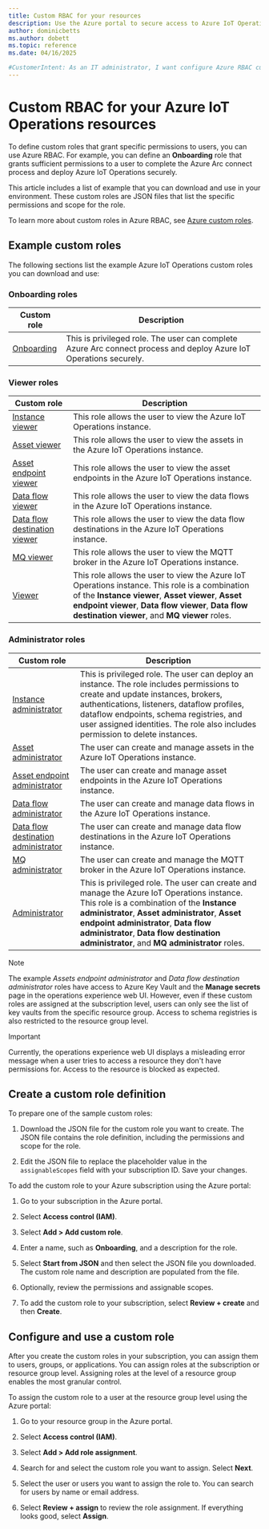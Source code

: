 ```yaml
---
title: Custom RBAC for your resources
description: Use the Azure portal to secure access to Azure IoT Operations resources such as data flows and assets by using Azure role-based access control.
author: dominicbetts
ms.author: dobett
ms.topic: reference
ms.date: 04/16/2025

#CustomerIntent: As an IT administrator, I want configure Azure RBAC custom roles on resources in my Azure IoT Operations instance to control access to them.
---
```


# Custom RBAC for your Azure IoT Operations resources

To define custom roles that grant specific permissions to users, you can use Azure RBAC. For example, you can define an **Onboarding** role that grants sufficient permissions to a user to complete the Azure Arc connect process and deploy Azure IoT Operations securely.

This article includes a list of example that you can download and use in your environment. These custom roles are JSON files that list the specific permissions and scope for the role.

To learn more about custom roles in Azure RBAC, see [Azure custom roles](/azure/role-based-access-control/custom-roles).

## Example custom roles

The following sections list the example Azure IoT Operations custom roles you can download and use:

### Onboarding roles

| Custom role | Description |
| ----------- | ----------- |
| [Onboarding](https://github.com/Azure-Samples/explore-iot-operations/blob/main/samples/custom-rbac/Onboarding.json) | This is privileged role. The user can complete Azure Arc connect process and deploy Azure IoT Operations securely. |

### Viewer roles

| Custom role | Description |
| ----------- | ----------- |
| [Instance viewer](https://github.com/Azure-Samples/explore-iot-operations/blob/main/samples/custom-rbac/Instance%20Viewer.json) | This role allows the user to view the Azure IoT Operations instance. |
| [Asset viewer](https://github.com/Azure-Samples/explore-iot-operations/blob/main/samples/custom-rbac/Asset%20Viewer.json) | This role allows the user to view the assets in the Azure IoT Operations instance. |
| [Asset endpoint viewer](https://github.com/Azure-Samples/explore-iot-operations/blob/main/samples/custom-rbac/Asset%20Endpoint%20Viewer.json) | This role allows the user to view the asset endpoints in the Azure IoT Operations instance. |
| [Data flow viewer](https://github.com/Azure-Samples/explore-iot-operations/blob/main/samples/custom-rbac/Data%20Flow%20Viewer.json) | This role allows the user to view the data flows in the Azure IoT Operations instance. |
| [Data flow destination viewer](https://github.com/Azure-Samples/explore-iot-operations/blob/main/samples/custom-rbac/Data%20Flow%20Destination%20Viewer.json) | This role allows the user to view the data flow destinations in the Azure IoT Operations instance. |
| [MQ viewer](https://github.com/Azure-Samples/explore-iot-operations/blob/main/samples/custom-rbac/MQ%20Viewer.json) | This role allows the user to view the MQTT broker in the Azure IoT Operations instance. |
| [Viewer](https://github.com/Azure-Samples/explore-iot-operations/blob/main/samples/custom-rbac/Viewer.json) | This role allows the user to view the Azure IoT Operations instance. This role is a combination of the **Instance viewer**, **Asset viewer**, **Asset endpoint viewer**, **Data flow viewer**, **Data flow destination viewer**, and **MQ viewer** roles. |

### Administrator roles

| Custom role | Description |
| ----------- | ----------- |
| [Instance administrator](https://github.com/Azure-Samples/explore-iot-operations/blob/main/samples/custom-rbac/Instance%20Administrator.json) | This is privileged role. The user can deploy an instance. The role includes permissions to create and update instances, brokers, authentications, listeners, dataflow profiles, dataflow endpoints, schema registries, and user assigned identities. The role also includes permission to delete instances. |
| [Asset administrator](https://github.com/Azure-Samples/explore-iot-operations/blob/main/samples/custom-rbac/Asset%20Administrator.json) | The user can create and manage assets in the Azure IoT Operations instance. |
| [Asset endpoint administrator](https://github.com/Azure-Samples/explore-iot-operations/blob/main/samples/custom-rbac/Asset%20Endpoint%20Administrator.json) | The user can create and manage asset endpoints in the Azure IoT Operations instance. |
| [Data flow administrator](https://github.com/Azure-Samples/explore-iot-operations/blob/main/samples/custom-rbac/Data%20Flow%20Administrator.json) | The user can create and manage data flows in the Azure IoT Operations instance. |
| [Data flow destination administrator](https://github.com/Azure-Samples/explore-iot-operations/blob/main/samples/custom-rbac/Data%20Flow%20Destination%20Administrator.json) | The user can create and manage data flow destinations in the Azure IoT Operations instance. |
| [MQ administrator](https://github.com/Azure-Samples/explore-iot-operations/blob/main/samples/custom-rbac/MQ%20Administrator.json) | The user can create and manage the MQTT broker in the Azure IoT Operations instance. |
| [Administrator](https://github.com/Azure-Samples/explore-iot-operations/blob/main/samples/custom-rbac/Administrator.json) | This is privileged role. The user can create and manage the Azure IoT Operations instance. This role is a combination of the **Instance administrator**, **Asset administrator**, **Asset endpoint administrator**, **Data flow administrator**, **Data flow destination administrator**, and **MQ administrator** roles. |

> [!NOTE]
> The example _Assets endpoint administrator_ and _Data flow destination administrator_ roles have access to Azure Key Vault and the **Manage secrets** page in the operations experience web UI. However, even if these custom roles are assigned at the subscription level, users can only see the list of key vaults from the specific resource group. Access to schema registries is also restricted to the resource group level.

> [!IMPORTANT]
> Currently, the operations experience web UI displays a misleading error message when a user tries to access a resource they don't have permissions for. Access to the resource is blocked as expected.

## Create a custom role definition

To prepare one of the sample custom roles:

1. Download the JSON file for the custom role you want to create. The JSON file contains the role definition, including the permissions and scope for the role.

1. Edit the JSON file to replace the placeholder value in the `assignableScopes` field with your subscription ID. Save your changes.

To add the custom role to your Azure subscription using the Azure portal:

1. Go to your subscription in the Azure portal.

1. Select **Access control (IAM)**.

1. Select **Add > Add custom role**.

1. Enter a name, such as **Onboarding**, and a description for the role.

1. Select **Start from JSON** and then select the JSON file you downloaded. The custom role name and description are populated from the file.

1. Optionally, review the permissions and assignable scopes.

1. To add the custom role to your subscription, select **Review + create** and then **Create**.

## Configure and use a custom role

After you create the custom roles in your subscription, you can assign them to users, groups, or applications. You can assign roles at the subscription or resource group level. Assigning roles at the level of a resource group enables the most granular control.

To assign the custom role to a user at the resource group level using the Azure portal:

1. Go to your resource group in the Azure portal.

1. Select **Access control (IAM)**.

1. Select **Add > Add role assignment**.

1. Search for and select the custom role you want to assign. Select **Next**.

1. Select the user or users you want to assign the role to. You can search for users by name or email address.

1. Select **Review + assign** to review the role assignment. If everything looks good, select **Assign**.
